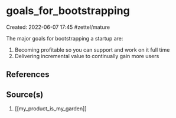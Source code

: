 # goals_for_bootstrapping
Created: 2022-06-07 17:45
#zettel/mature

The major goals for bootstrapping a startup are:

1. Becoming profitable so you can support and work on it full time
2. Delivering incremental value to continually gain more users

## References

## Source(s)
1. [[my_product_is_my_garden]]